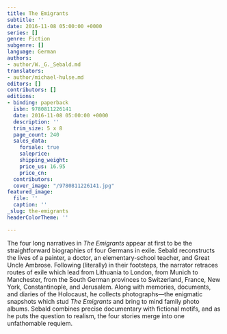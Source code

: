 ```yaml
---
title: The Emigrants
subtitle: ''
date: 2016-11-08 05:00:00 +0000
series: []
genre: Fiction
subgenre: []
language: German
authors:
- author/W._G._Sebald.md
translators:
- author/michael-hulse.md
editors: []
contributors: []
editions:
- binding: paperback
  isbn: 9780811226141
  date: 2016-11-08 05:00:00 +0000
  description: ''
  trim_size: 5 x 8
  page_count: 240
  sales_data:
    forsale: true
    saleprice: 
    shipping_weight: 
    price_us: 16.95
    price_cn: 
  contributors: 
  cover_image: "/9780811226141.jpg"
featured_image:
  file: ''
  caption: ''
_slug: the-emigrants
headerColorTheme: ''

---
```

The four long narratives in _The Emigrants_ appear at first to be the straightforward biographies of four Germans in exile. Sebald reconstructs the lives of a painter, a doctor, an elementary-school teacher, and Great Uncle Ambrose. Following (literally) in their footsteps, the narrator retraces routes of exile which lead from Lithuania to London, from Munich to Manchester, from the South German provinces to Switzerland, France, New York, Constantinople, and Jerusalem. Along with memories, documents, and diaries of the Holocaust, he collects photographs—the enigmatic snapshots which stud _The Emigrants_ and bring to mind family photo albums. Sebald combines precise documentary with fictional motifs, and as he puts the question to realism, the four stories merge into one unfathomable requiem.

